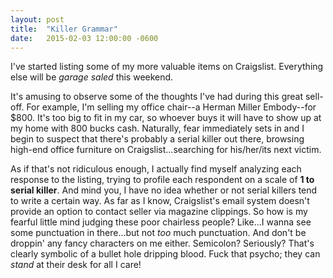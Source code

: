 ```yaml
---
layout: post
title:  "Killer Grammar"
date:   2015-02-03 12:00:00 -0600
---
```

I've started listing some of my more valuable items on Craigslist. Everything else will be *garage saled* this weekend.

It's amusing to observe some of the thoughts I've had during this great sell-off. For example, I'm selling my office chair--a Herman Miller Embody--for $800. It's too big to fit in my car, so whoever buys it will have to show up at my home with 800 bucks cash. Naturally, fear immediately sets in and I begin to suspect that there's probably a serial killer out there, browsing high-end office furniture on Craigslist...searching for his/her/its next victim.

As if that's not ridiculous enough, I actually find myself analyzing each response to the listing, trying to profile each respondent on a scale of **1 to serial killer**. And mind you, I have no idea whether or not serial killers tend to write a certain way. As far as I know, Craigslist's email system doesn't provide an option to contact seller via magazine clippings. So how is my fearful little mind judging these poor chairless people? Like...I wanna see some punctuation in there...but not *too* much punctuation. And don't be droppin' any fancy characters on me either. Semicolon? Seriously? That's clearly symbolic of a bullet hole dripping blood. Fuck that psycho; they can *stand* at their desk for all I care!
